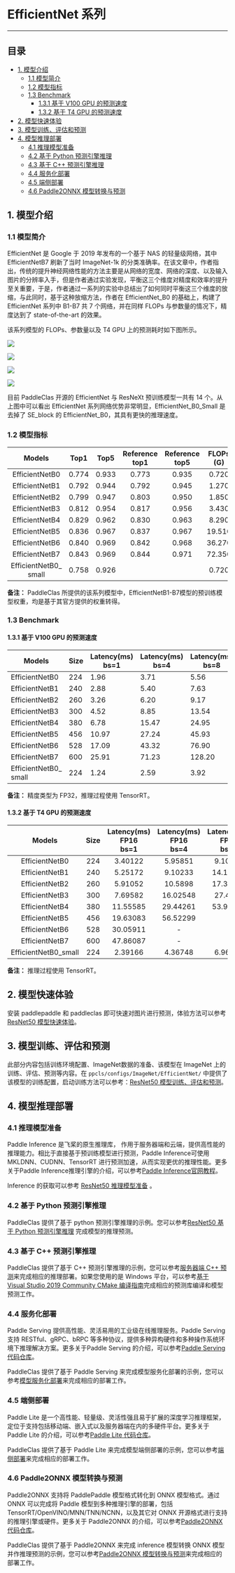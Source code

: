 # EfficientNet 系列
-----

## 目录

- [1. 模型介绍](#1)
    - [1.1 模型简介](#1.1)
    - [1.2 模型指标](#1.2)
    - [1.3 Benchmark](#1.3)
      - [1.3.1 基于 V100 GPU 的预测速度](#1.3.1)
      - [1.3.2 基于 T4 GPU 的预测速度](#1.3.2)
- [2. 模型快速体验](#2)
- [3. 模型训练、评估和预测](#3)
- [4. 模型推理部署](#4)
  - [4.1 推理模型准备](#4.1)
  - [4.2 基于 Python 预测引擎推理](#4.2)
  - [4.3 基于 C++ 预测引擎推理](#4.3)
  - [4.4 服务化部署](#4.4)
  - [4.5 端侧部署](#4.5)
  - [4.6 Paddle2ONNX 模型转换与预测](#4.6)

<a name='1'></a>

## 1. 模型介绍

<a name='1.1'></a>

### 1.1 模型简介

EfficientNet 是 Google 于 2019 年发布的一个基于 NAS 的轻量级网络，其中 EfficientNetB7 刷新了当时 ImageNet-1k 的分类准确率。在该文章中，作者指出，传统的提升神经网络性能的方法主要是从网络的宽度、网络的深度、以及输入图片的分辨率入手，但是作者通过实验发现，平衡这三个维度对精度和效率的提升至关重要，于是，作者通过一系列的实验中总结出了如何同时平衡这三个维度的放缩，与此同时，基于这种放缩方法，作者在 EfficientNet_B0 的基础上，构建了 EfficientNet 系列中 B1-B7 共 7 个网络，并在同样 FLOPs 与参数量的情况下，精度达到了 state-of-the-art 的效果。

该系列模型的 FLOPs、参数量以及 T4 GPU 上的预测耗时如下图所示。

![](../../images/models/T4_benchmark/t4.fp32.bs4.EfficientNet.flops.png)

![](../../images/models/T4_benchmark/t4.fp32.bs4.EfficientNet.params.png)

![](../../images/models/T4_benchmark/t4.fp32.bs1.EfficientNet.png)

![](../../images/models/T4_benchmark/t4.fp16.bs1.EfficientNet.png)

目前 PaddleClas 开源的 EfficientNet 与 ResNeXt 预训练模型一共有 14 个。从上图中可以看出 EfficientNet 系列网络优势非常明显，EfficientNet_B0_Small 是去掉了 SE_block 的 EfficientNet_B0，其具有更快的推理速度。

<a name='1.2'></a>

### 1.2 模型指标

| Models                        | Top1   | Top5   | Reference<br>top1 | Reference<br>top5 | FLOPs<br>(G) | Params<br>(M) |
|:--:|:--:|:--:|:--:|:--:|:--:|:--:|
| EfficientNetB0                | 0.774  | 0.933  | 0.773             | 0.935             | 0.720        | 5.100             |
| EfficientNetB1                | 0.792  | 0.944  | 0.792             | 0.945             | 1.270        | 7.520             |
| EfficientNetB2                | 0.799  | 0.947  | 0.803             | 0.950             | 1.850        | 8.810             |
| EfficientNetB3                | 0.812  | 0.954  | 0.817             | 0.956             | 3.430        | 11.840            |
| EfficientNetB4                | 0.829  | 0.962  | 0.830             | 0.963             | 8.290        | 18.760            |
| EfficientNetB5                | 0.836  | 0.967  | 0.837             | 0.967             | 19.510       | 29.610            |
| EfficientNetB6                | 0.840  | 0.969  | 0.842             | 0.968             | 36.270       | 42.000            |
| EfficientNetB7                | 0.843  | 0.969  | 0.844             | 0.971             | 72.350       | 64.920            |
| EfficientNetB0_<br>small      | 0.758  | 0.926  |                   |                   | 0.720        | 4.650             |

**备注：** PaddleClas 所提供的该系列模型中，EfficientNetB1-B7模型的预训练模型权重，均是基于其官方提供的权重转得。

### 1.3 Benchmark

<a name='1.3.1'></a>

#### 1.3.1 基于 V100 GPU 的预测速度

| Models                               | Size | Latency(ms)<br>bs=1 | Latency(ms)<br>bs=4 | Latency(ms)<br>bs=8 |
|-------------------------------|-------------------|-------------------------------|-------------------------------|-------------------------------|
| EfficientNetB0                | 224       | 1.96 | 3.71 | 5.56 |
| EfficientNetB1                | 240       | 2.88 | 5.40 | 7.63 |
| EfficientNetB2                | 260       | 3.26 | 6.20 | 9.17 |
| EfficientNetB3                | 300       | 4.52 | 8.85 | 13.54 |
| EfficientNetB4                | 380       | 6.78 | 15.47 | 24.95 |
| EfficientNetB5                | 456       | 10.97 | 27.24 | 45.93 |
| EfficientNetB6                | 528       | 17.09 | 43.32 | 76.90 |
| EfficientNetB7                | 600       | 25.91 | 71.23 | 128.20 |
| EfficientNetB0_<br>small      | 224       | 1.24 | 2.59 | 3.92 |

**备注：** 精度类型为 FP32，推理过程使用 TensorRT。

<a name='1.3.2'></a>

#### 1.3.2 基于 T4 GPU 的预测速度

| Models            | Size | Latency(ms)<br>FP16<br>bs=1 | Latency(ms)<br>FP16<br>bs=4 | Latency(ms)<br>FP16<br>bs=8 | Latency(ms)<br>FP32<br>bs=1 | Latency(ms)<br>FP32<br>bs=4 | Latency(ms)<br>FP32<br>bs=8 |
|:--:|:--:|:--:|:--:|:--:|:--:|:--:|:--:|
| EfficientNetB0            | 224      | 3.40122                      | 5.95851                      | 9.10801                      | 3.442                        | 6.11476                      | 9.3304                       |
| EfficientNetB1            | 240      | 5.25172                      | 9.10233                      | 14.11319                     | 5.3322                       | 9.41795                      | 14.60388                     |
| EfficientNetB2            | 260      | 5.91052                      | 10.5898                      | 17.38106                     | 6.29351                      | 10.95702                     | 17.75308                     |
| EfficientNetB3            | 300      | 7.69582                      | 16.02548                     | 27.4447                      | 7.67749                      | 16.53288                     | 28.5939                      |
| EfficientNetB4            | 380      | 11.55585                     | 29.44261                     | 53.97363                     | 12.15894                     | 30.94567                     | 57.38511                     |
| EfficientNetB5            | 456      | 19.63083                     | 56.52299                     | -                            | 20.48571                     | 61.60252                     | -                            |
| EfficientNetB6            | 528      | 30.05911                     | -                            | -                            | 32.62402                     | -                            | -                            |
| EfficientNetB7            | 600      | 47.86087                     | -                            | -                            | 53.93823                     | -                            | -                            |
| EfficientNetB0_small      | 224      | 2.39166                      | 4.36748                      | 6.96002                      | 2.3076                       | 4.71886                      | 7.21888                      |

**备注：** 推理过程使用 TensorRT。

<a name="2"></a>

## 2. 模型快速体验

安装 paddlepaddle 和 paddleclas 即可快速对图片进行预测，体验方法可以参考[ResNet50 模型快速体验](./ResNet.md#2)。

<a name="3"></a>

## 3. 模型训练、评估和预测

此部分内容包括训练环境配置、ImageNet数据的准备、该模型在 ImageNet 上的训练、评估、预测等内容。在 `ppcls/configs/ImageNet/EfficientNet/` 中提供了该模型的训练配置，启动训练方法可以参考：[ResNet50 模型训练、评估和预测](./ResNet.md#3-模型训练评估和预测)。

<a name="4"></a>

## 4. 模型推理部署

<a name="4.1"></a>

### 4.1 推理模型准备

Paddle Inference 是飞桨的原生推理库， 作用于服务器端和云端，提供高性能的推理能力。相比于直接基于预训练模型进行预测，Paddle Inference可使用 MKLDNN、CUDNN、TensorRT 进行预测加速，从而实现更优的推理性能。更多关于Paddle Inference推理引擎的介绍，可以参考[Paddle Inference官网教程](https://www.paddlepaddle.org.cn/documentation/docs/zh/guides/infer/inference/inference_cn.html)。

Inference 的获取可以参考 [ResNet50 推理模型准备](./ResNet.md#4.1) 。

<a name="4.2"></a>

### 4.2 基于 Python 预测引擎推理

PaddleClas 提供了基于 python 预测引擎推理的示例。您可以参考[ResNet50 基于 Python 预测引擎推理](./ResNet.md#4.2) 完成模型的推理预测。

<a name="4.3"></a>

### 4.3 基于 C++ 预测引擎推理

PaddleClas 提供了基于 C++ 预测引擎推理的示例，您可以参考[服务器端 C++ 预测](../../deployment/image_classification/cpp/linux.md)来完成相应的推理部署。如果您使用的是 Windows 平台，可以参考[基于 Visual Studio 2019 Community CMake 编译指南](../../deployment/image_classification/cpp/windows.md)完成相应的预测库编译和模型预测工作。

<a name="4.4"></a>

### 4.4 服务化部署

Paddle Serving 提供高性能、灵活易用的工业级在线推理服务。Paddle Serving 支持 RESTful、gRPC、bRPC 等多种协议，提供多种异构硬件和多种操作系统环境下推理解决方案。更多关于Paddle Serving 的介绍，可以参考[Paddle Serving 代码仓库](https://github.com/PaddlePaddle/Serving)。

PaddleClas 提供了基于 Paddle Serving 来完成模型服务化部署的示例，您可以参考[模型服务化部署](../../deployment/image_classification/paddle_serving.md)来完成相应的部署工作。

<a name="4.5"></a>

### 4.5 端侧部署

Paddle Lite 是一个高性能、轻量级、灵活性强且易于扩展的深度学习推理框架，定位于支持包括移动端、嵌入式以及服务器端在内的多硬件平台。更多关于 Paddle Lite 的介绍，可以参考[Paddle Lite 代码仓库](https://github.com/PaddlePaddle/Paddle-Lite)。

PaddleClas 提供了基于 Paddle Lite 来完成模型端侧部署的示例，您可以参考[端侧部署](../../deployment/image_classification/paddle_lite.md)来完成相应的部署工作。

<a name="4.6"></a>

### 4.6 Paddle2ONNX 模型转换与预测

Paddle2ONNX 支持将 PaddlePaddle 模型格式转化到 ONNX 模型格式。通过 ONNX 可以完成将 Paddle 模型到多种推理引擎的部署，包括TensorRT/OpenVINO/MNN/TNN/NCNN，以及其它对 ONNX 开源格式进行支持的推理引擎或硬件。更多关于 Paddle2ONNX 的介绍，可以参考[Paddle2ONNX 代码仓库](https://github.com/PaddlePaddle/Paddle2ONNX)。

PaddleClas 提供了基于 Paddle2ONNX 来完成 inference 模型转换 ONNX 模型并作推理预测的示例，您可以参考[Paddle2ONNX 模型转换与预测](../../deployment/image_classification/paddle2onnx.md)来完成相应的部署工作。
